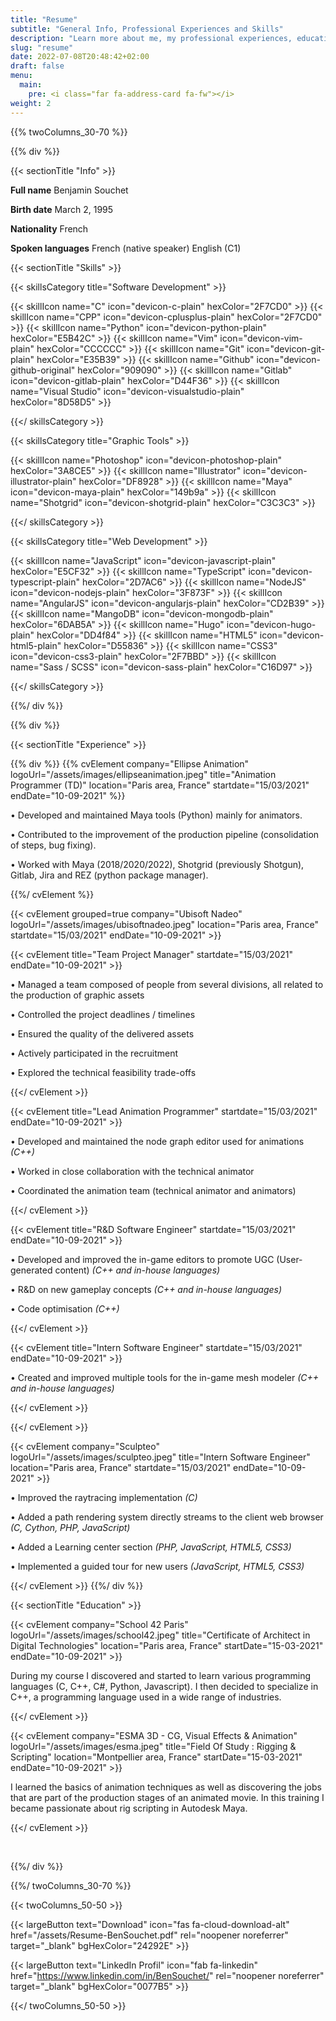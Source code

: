 ```yaml
---
title: "Resume"
subtitle: "General Info, Professional Experiences and Skills"
description: "Learn more about me, my professional experiences, educational background and skills. Download my resume or add me on LinkedIn."
slug: "resume"
date: 2022-07-08T20:48:42+02:00
draft: false
menu:
  main:
    pre: <i class="far fa-address-card fa-fw"></i>
weight: 2
---
```


{{% twoColumns_30-70 %}}

{{% div %}}

{{< sectionTitle "Info" >}}

**Full name**
Benjamin Souchet

**Birth date**
March 2, 1995

**Nationality**
French

**Spoken languages**
French (native speaker)
English (C1)

{{< sectionTitle "Skills" >}}

{{< skillsCategory title="Software Development" >}}

{{< skillIcon name="C" icon="devicon-c-plain" hexColor="2F7CD0" >}}
{{< skillIcon name="CPP" icon="devicon-cplusplus-plain" hexColor="2F7CD0" >}}
{{< skillIcon name="Python" icon="devicon-python-plain" hexColor="E5B42C" >}}
{{< skillIcon name="Vim" icon="devicon-vim-plain" hexColor="CCCCCC" >}}
{{< skillIcon name="Git" icon="devicon-git-plain" hexColor="E35B39" >}}
{{< skillIcon name="Github" icon="devicon-github-original" hexColor="909090" >}}
{{< skillIcon name="Gitlab" icon="devicon-gitlab-plain" hexColor="D44F36" >}}
{{< skillIcon name="Visual Studio" icon="devicon-visualstudio-plain" hexColor="8D58D5" >}}

{{</ skillsCategory >}}

{{< skillsCategory title="Graphic Tools" >}}

{{< skillIcon name="Photoshop" icon="devicon-photoshop-plain" hexColor="3A8CE5" >}}
{{< skillIcon name="Illustrator" icon="devicon-illustrator-plain" hexColor="DF8928" >}}
{{< skillIcon name="Maya" icon="devicon-maya-plain" hexColor="149b9a" >}}
{{< skillIcon name="Shotgrid" icon="devicon-shotgrid-plain" hexColor="C3C3C3" >}}

{{</ skillsCategory >}}

{{< skillsCategory title="Web Development" >}}

{{< skillIcon name="JavaScript" icon="devicon-javascript-plain" hexColor="E5CF32" >}}
{{< skillIcon name="TypeScript" icon="devicon-typescript-plain" hexColor="2D7AC6" >}}
{{< skillIcon name="NodeJS" icon="devicon-nodejs-plain" hexColor="3F873F" >}}
{{< skillIcon name="AngularJS" icon="devicon-angularjs-plain" hexColor="CD2B39" >}}
{{< skillIcon name="MangoDB" icon="devicon-mongodb-plain" hexColor="6DAB5A" >}}
{{< skillIcon name="Hugo" icon="devicon-hugo-plain" hexColor="DD4f84" >}}
{{< skillIcon name="HTML5" icon="devicon-html5-plain" hexColor="D55836" >}}
{{< skillIcon name="CSS3" icon="devicon-css3-plain" hexColor="2F7BBD" >}}
{{< skillIcon name="Sass / SCSS" icon="devicon-sass-plain" hexColor="C16D97" >}}

{{</ skillsCategory >}}

{{%/ div %}}

{{% div %}}

{{< sectionTitle "Experience" >}}

{{% div %}}
{{% cvElement company="Ellipse Animation" logoUrl="/assets/images/ellipseanimation.jpeg" title="Animation Programmer (TD)" location="Paris area, France" startdate="15/03/2021" endDate="10-09-2021" %}}

• Developed and maintained Maya tools (Python) mainly for animators.

• Contributed to the improvement of the production pipeline (consolidation of steps, bug fixing).

• Worked with Maya (2018/2020/2022), Shotgrid (previously Shotgun), Gitlab, Jira and REZ (python package manager).

{{%/ cvElement %}}

{{< cvElement grouped=true company="Ubisoft Nadeo" logoUrl="/assets/images/ubisoftnadeo.jpeg" location="Paris area, France" startdate="15/03/2021" endDate="10-09-2021" >}}

{{< cvElement title="Team Project Manager" startdate="15/03/2021" endDate="10-09-2021" >}}

• Managed a team composed of people from several divisions, all related to the production of graphic assets

• Controlled the project deadlines / timelines

• Ensured the quality of the delivered assets

• Actively participated in the recruitment

• Explored the technical feasibility trade-offs

{{</ cvElement >}}

{{< cvElement title="Lead Animation Programmer" startdate="15/03/2021" endDate="10-09-2021" >}}

• Developed and maintained the node graph editor used for animations _(C++)_

• Worked in close collaboration with the technical animator

• Coordinated the animation team (technical animator and animators)

{{</ cvElement >}}

{{< cvElement title="R&D Software Engineer" startdate="15/03/2021" endDate="10-09-2021" >}}

• Developed and improved the in-game editors to promote UGC (User-generated content) _(C++ and in-house languages)_

• R&D on new gameplay concepts _(C++ and in-house languages)_

• Code optimisation _(C++)_

{{</ cvElement >}}

{{< cvElement title="Intern Software Engineer" startdate="15/03/2021" endDate="10-09-2021" >}}

• Created and improved multiple tools for the in-game mesh modeler _(C++ and in-house languages)_

{{</ cvElement >}}

{{</ cvElement >}}

{{< cvElement company="Sculpteo" logoUrl="/assets/images/sculpteo.jpeg" title="Intern Software Engineer" location="Paris area, France" startdate="15/03/2021" endDate="10-09-2021" >}}

• Improved the raytracing implementation _(C)_

• Added a path rendering system directly streams to the client web browser _(C, Cython, PHP, JavaScript)_

• Added a Learning center section _(PHP, JavaScript, HTML5, CSS3)_

• Implemented a guided tour for new users _(JavaScript, HTML5, CSS3)_

{{</ cvElement >}}
{{%/ div %}}

{{< sectionTitle "Education" >}}

{{< cvElement company="School 42 Paris" logoUrl="/assets/images/school42.jpeg" title="Certificate of Architect in Digital Technologies" location="Paris area, France" startDate="15-03-2021" endDate="10-09-2021" >}}

During my course I discovered and started to learn various programming languages (C, C++, C#, Python, Javascript). I then decided to specialize in C++, a programming language used in a wide range of industries.

{{</ cvElement >}}

{{< cvElement company="ESMA 3D - CG, Visual Effects & Animation" logoUrl="/assets/images/esma.jpeg" title="Field Of Study : Rigging & Scripting" location="Montpellier area, France" startDate="15-03-2021" endDate="10-09-2021" >}}

I learned the basics of animation techniques as well as discovering the jobs that are part of the production stages of an animated movie. In this training I became passionate about rig scripting in Autodesk Maya.

{{</ cvElement >}}

<br/>

{{%/ div %}}

{{%/ twoColumns_30-70 %}}

{{< twoColumns_50-50 >}}

{{< largeButton text="Download" icon="fas fa-cloud-download-alt" href="/assets/Resume-BenSouchet.pdf" rel="noopener noreferrer" target="_blank" bgHexColor="24292E" >}}

{{< largeButton text="LinkedIn Profil" icon="fab fa-linkedin" href="https://www.linkedin.com/in/BenSouchet/" rel="noopener noreferrer" target="_blank" bgHexColor="0077B5" >}}

{{</ twoColumns_50-50 >}}
